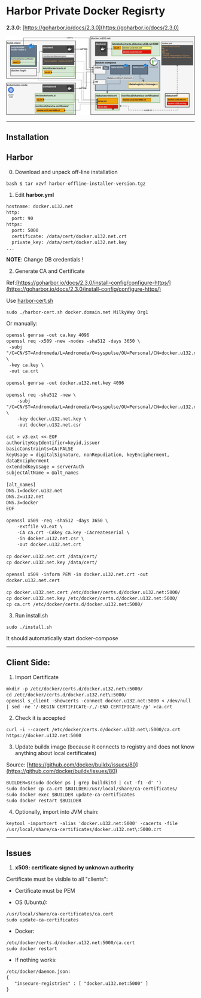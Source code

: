 # Harbor Private Docker Regisrty 

__2.3.0__: [https://goharbor.io/docs/2.3.0](https://goharbor.io/docs/2.3.0)

<img src="doc/Skel-Architecture-harbor.jpg" width="950">

----

## Installation

## Harbor

0. Download and unpack off-line installation

```
bash $ tar xzvf harbor-offline-installer-version.tgz
```

1. Edit __harbor.yml__

```
hostname: docker.u132.net
http:
  port: 90
https:
  port: 5000
  certificate: /data/cert/docker.u132.net.crt
  private_key: /data/cert/docker.u132.net.key
...
```
__NOTE__: Change DB credentials !


2. Generate CA and Certificate

Ref:[https://goharbor.io/docs/2.3.0/install-config/configure-https/](https://goharbor.io/docs/2.3.0/install-config/configure-https/)

Use [harbor-cert.sh](harbor-cert.sh)

```
sudo ./harbor-cert.sh docker.domain.net MilkyWay Org1
```

Or manually:

```
openssl genrsa -out ca.key 4096
openssl req -x509 -new -nodes -sha512 -days 3650 \
 -subj "/C=CN/ST=Andromeda/L=Andromeda/O=syspulse/OU=Personal/CN=docker.u132.net" \
 -key ca.key \
 -out ca.crt

openssl genrsa -out docker.u132.net.key 4096

openssl req -sha512 -new \
    -subj "/C=CN/ST=Andromeda/L=Andromeda/O=syspulse/OU=Personal/CN=docker.u132.net" \
    -key docker.u132.net.key \
    -out docker.u132.net.csr

cat > v3.ext <<-EOF
authorityKeyIdentifier=keyid,issuer
basicConstraints=CA:FALSE
keyUsage = digitalSignature, nonRepudiation, keyEncipherment, dataEncipherment
extendedKeyUsage = serverAuth
subjectAltName = @alt_names

[alt_names]
DNS.1=docker.u132.net
DNS.2=u132.net
DNS.3=docker
EOF

openssl x509 -req -sha512 -days 3650 \
    -extfile v3.ext \
    -CA ca.crt -CAkey ca.key -CAcreateserial \
    -in docker.u132.net.csr \
    -out docker.u132.net.crt

cp docker.u132.net.crt /data/cert/
cp docker.u132.net.key /data/cert/

openssl x509 -inform PEM -in docker.u132.net.crt -out docker.u132.net.cert

cp docker.u132.net.cert /etc/docker/certs.d/docker.u132.net:5000/
cp docker.u132.net.key /etc/docker/certs.d/docker.u132.net:5000/
cp ca.crt /etc/docker/certs.d/docker.u132.net:5000/
```

3. Run install.sh

```
sudo ./install.sh
```

It should automatically start docker-compose

----
## Client Side:

1. Import Certificate
```
mkdir -p /etc/docker/certs.d/docker.u132.net\:5000/
cd /etc/docker/certs.d/docker.u132.net\:5000/
openssl s_client -showcerts -connect docker.u132.net:5000 < /dev/null | sed -ne '/-BEGIN CERTIFICATE-/,/-END CERTIFICATE-/p' >ca.crt
```

2. Check it is accepted
```
curl -i --cacert /etc/docker/certs.d/docker.u132.net\:5000/ca.crt https://docker.u132.net:5000
```

3. Update buildx image (because it connects to registry and does not know anything about local certificates)

Source: [https://github.com/docker/buildx/issues/80](https://github.com/docker/buildx/issues/80)

```
BUILDER=$(sudo docker ps | grep buildkitd | cut -f1 -d' ')
sudo docker cp ca.crt $BUILDER:/usr/local/share/ca-certificates/
sudo docker exec $BUILDER update-ca-certificates
sudo docker restart $BUILDER
```

4. Optionally, import into JVM chain:
```
keytool -importcert -alias 'docker.u132.net:5000' -cacerts -file /usr/local/share/ca-certificates/docker.u132.net\:5000.crt
```

---

## Issues

1. __x509: certificate signed by unknown authority__

Certificate must be visible to all "clients":

* Certificate must be PEM

* OS (Ubuntu):
```
/usr/local/share/ca-certificates/ca.cert
sudo update-ca-certificates
```

* Docker:

```
/etc/docker/certs.d/docker.u132.net:5000/ca.cert
sudo docker restart
```

* If nothing works:

```
/etc/docker/daemon.json:
{
   "insecure-registries" : [ "docker.u132.net:5000" ]
}
```
